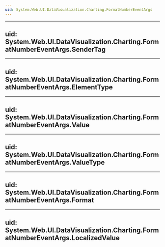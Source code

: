 ```yaml
---
uid: System.Web.UI.DataVisualization.Charting.FormatNumberEventArgs
---
```


---
uid: System.Web.UI.DataVisualization.Charting.FormatNumberEventArgs.SenderTag
---

---
uid: System.Web.UI.DataVisualization.Charting.FormatNumberEventArgs.ElementType
---

---
uid: System.Web.UI.DataVisualization.Charting.FormatNumberEventArgs.Value
---

---
uid: System.Web.UI.DataVisualization.Charting.FormatNumberEventArgs.ValueType
---

---
uid: System.Web.UI.DataVisualization.Charting.FormatNumberEventArgs.Format
---

---
uid: System.Web.UI.DataVisualization.Charting.FormatNumberEventArgs.LocalizedValue
---

